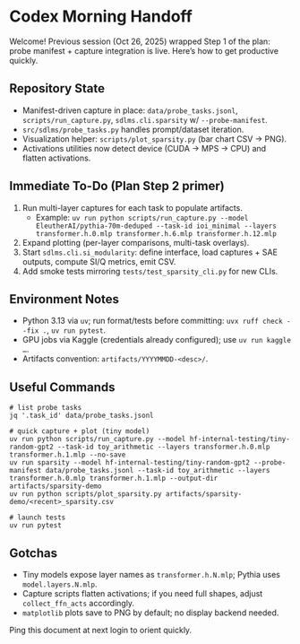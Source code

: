 # Codex Morning Handoff

Welcome! Previous session (Oct 26, 2025) wrapped Step 1 of the plan: probe manifest + capture integration is live. Here’s how to get productive quickly.

## Repository State
- Manifest-driven capture in place: `data/probe_tasks.jsonl`, `scripts/run_capture.py`, `sdlms.cli.sparsity` w/ `--probe-manifest`.
- `src/sdlms/probe_tasks.py` handles prompt/dataset iteration.
- Visualization helper: `scripts/plot_sparsity.py` (bar chart CSV → PNG).
- Activations utilities now detect device (CUDA → MPS → CPU) and flatten activations.

## Immediate To-Do (Plan Step 2 primer)
1. Run multi-layer captures for each task to populate artifacts.
   - Example: `uv run python scripts/run_capture.py --model EleutherAI/pythia-70m-deduped --task-id ioi_minimal --layers transformer.h.0.mlp transformer.h.6.mlp transformer.h.12.mlp`
2. Expand plotting (per-layer comparisons, multi-task overlays).
3. Start `sdlms.cli.si_modularity`: define interface, load captures + SAE outputs, compute SI/Q metrics, emit CSV.
4. Add smoke tests mirroring `tests/test_sparsity_cli.py` for new CLIs.

## Environment Notes
- Python 3.13 via `uv`; run format/tests before committing: `uvx ruff check --fix .`, `uv run pytest`.
- GPU jobs via Kaggle (credentials already configured); use `uv run kaggle …`.
- Artifacts convention: `artifacts/YYYYMMDD-<desc>/`.

## Useful Commands
```
# list probe tasks
jq '.task_id' data/probe_tasks.jsonl

# quick capture + plot (tiny model)
uv run python scripts/run_capture.py --model hf-internal-testing/tiny-random-gpt2 --task-id toy_arithmetic --layers transformer.h.0.mlp transformer.h.1.mlp --no-save
uv run sparsity --model hf-internal-testing/tiny-random-gpt2 --probe-manifest data/probe_tasks.jsonl --task-id toy_arithmetic --layers transformer.h.0.mlp transformer.h.1.mlp --output-dir artifacts/sparsity-demo
uv run python scripts/plot_sparsity.py artifacts/sparsity-demo/<recent>_sparsity.csv

# launch tests
uv run pytest
```

## Gotchas
- Tiny models expose layer names as `transformer.h.N.mlp`; Pythia uses `model.layers.N.mlp`.
- Capture scripts flatten activations; if you need full shapes, adjust `collect_ffn_acts` accordingly.
- `matplotlib` plots save to PNG by default; no display backend needed.

Ping this document at next login to orient quickly.

